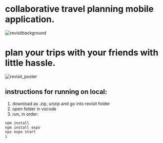 # collaborative travel planning mobile application. 
![revisitbackground](https://github.com/user-attachments/assets/417c1534-fc62-488f-b761-18dc3fc9f8f6)
# plan your trips with your friends with little hassle.
![revisit_poster](https://github.com/user-attachments/assets/3d754f6b-631d-4858-9e68-2d8fb23efb05)

## instructions for running on local:
1. download as .zip, unzip and go into revisit folder
2. open folder in vscode
3. run, in order:
```bash
npm install
npm install expo
npx expo start
i
```
